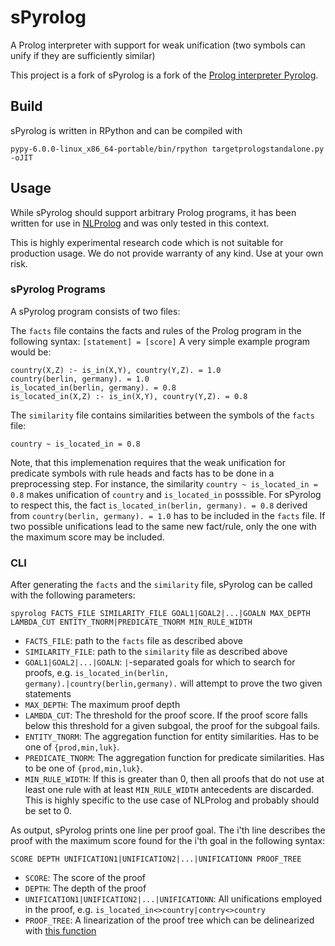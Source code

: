 # sPyrolog
A Prolog interpreter with support for weak unification (two symbols can unify if they are sufficiently similar)

This project is a fork of sPyrolog is a fork of the [Prolog interpreter Pyrolog](https://bitbucket.org/cfbolz/pyrolog/).

## Build
sPyrolog is written in RPython and can be compiled with

```pypy-6.0.0-linux_x86_64-portable/bin/rpython targetprologstandalone.py -oJIT```

## Usage
While sPyrolog should support arbitrary Prolog programs, it has been written for use in [NLProlog](https://github.com/leonweber/nlprolog) and was only tested in this context.

This is highly experimental research code which is not suitable for production usage. We do not provide warranty of any kind. Use at your own risk.


### sPyrolog Programs
A sPyrolog program consists of two files:

The `facts` file contains the facts and rules of the Prolog program in the following syntax: `[statement] = [score]`
A very simple example program would be:

```
country(X,Z) :- is_in(X,Y), country(Y,Z). = 1.0
country(berlin, germany). = 1.0
is_located_in(berlin, germany). = 0.8
is_located_in(X,Z) :- is_in(X,Y), country(Y,Z). = 0.8
```

The `similarity` file contains similarities between the symbols of the `facts` file:

```
country ~ is_located_in = 0.8
```

Note, that this implemenation requires that the weak unification for predicate symbols with rule heads and facts has to be done in a preprocessing step.
For instance, the similarity `country ~ is_located_in = 0.8` makes unification of `country` and `is_located_in` posssible.
For sPyrolog to respect this, the fact `is_located_in(berlin, germany). = 0.8` derived from `country(berlin, germany). = 1.0` has to be included in the `facts` file.
If two possible unifications lead to the same new fact/rule, only the one with the maximum score may be included.

### CLI
After generating the `facts` and the `similarity` file, sPyrolog can be called with the following parameters:
```
spyrolog FACTS_FILE SIMILARITY_FILE GOAL1|GOAL2|...|GOALN MAX_DEPTH LAMBDA_CUT ENTITY_TNORM|PREDICATE_TNORM MIN_RULE_WIDTH
```
* `FACTS_FILE`: path to the `facts` file as described above
* `SIMILARITY_FILE`: path to the `similarity` file as described above
* `GOAL1|GOAL2|...|GOALN`: `|`-separated goals for which to search for proofs, e.g. `is_located_in(berlin, germany).|country(berlin,germany).` will attempt to prove the two given statements
* `MAX_DEPTH`: The maximum proof depth
* `LAMBDA_CUT`: The threshold for the proof score. If the proof score falls below this threshold for a given subgoal, the proof for the subgoal fails.
* `ENTITY_TNORM`: The aggregation function for entity similarities. Has to be one of `{prod,min,luk}`.
* `PREDICATE_TNORM`: The aggregation function for predicate similarities. Has to be one of `{prod,min,luk}`.
* `MIN_RULE_WIDTH`: If this is greater than 0, then all proofs that do not use at least one rule with at least `MIN_RULE_WIDTH` antecedents are discarded. This is highly specific to the use case of NLProlog and probably should be set to 0.

As output, sPyrolog prints one line per proof goal. The i'th line describes the proof with the maximum score found for the i'th goal in the following syntax:
```
SCORE DEPTH UNIFICATION1|UNIFICATION2|...|UNIFICATIONN PROOF_TREE
```
* `SCORE`: The score of the proof
* `DEPTH`: The depth of the proof
* `UNIFICATION1|UNIFICATION2|...|UNIFICATIONN`: All unifications employed in the proof, e.g. `is_located_in<>country|contry<>country`
* `PROOF_TREE`: A linearization of the proof tree which can be delinearized with [this function](https://github.com/leonweber/nlprolog/blob/6b836ae2a03496fd55e963dd35877e55eac672a0/visualize_proof_tree.py#L56)
